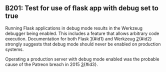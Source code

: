 B201: Test for use of flask app with debug set to true
------------------------------------------------------

Running Flask applications in debug mode results in the Werkzeug debugger
being enabled. This includes a feature that allows arbitrary code execution.
Documentation for both Flask [1](#id4){#id1} and Werkzeug [2](#id5){#id2} strongly suggests that
debug mode should never be enabled on production systems.

Operating a production server with debug mode enabled was the probable cause
of the Patreon breach in 2015 [3](#id6){#id3}.
